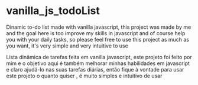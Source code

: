 # vanilla_js_todoList

Dinamic to-do list made with vanilla javascript, this project was made by me and the goal here is too improve my skills in javascript and of course help you with your daily tasks, so please feel free to use this project as much as you want, it's very simple and very intuitive to use

Lista dinâmica de tarefas feita em vanilla javascript, este projeto foi feito por mim e o objetivo aqui é também melhorar minhas habilidades em javascript e claro ajudá-lo nas suas tarefas diárias, então fique à vontade para usar este projeto o quanto quiser , é muito simples e intuitivo de usar
